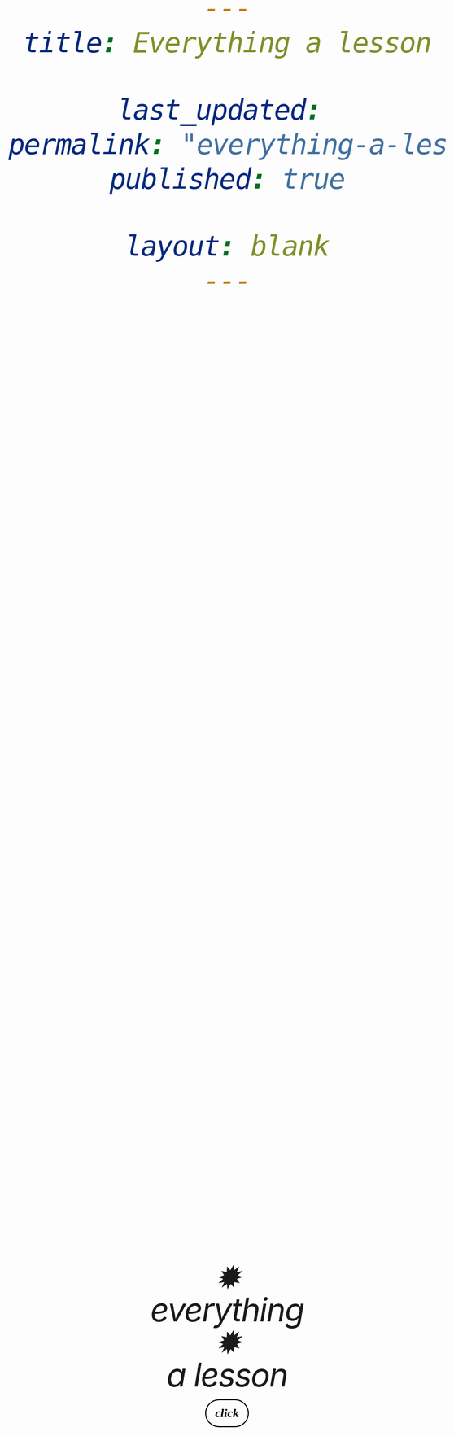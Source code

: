 ```yaml
---
title: Everything a lesson

last_updated: 
permalink: "everything-a-lesson"
published: true

layout: blank
---
```


<main class="flexbox">
    <section id="eal-not">✹</section>
    <section id="eal-everything">everything</section>
    <section id="eal-be">✹</section>
    <section id="eal-lesson">a lesson</section>
    <section id="trigger"><button onclick="showNew()">click</button></section>
</main>

<style type="text/css">
    body {
    /* Typography */
        font-size: 4em;
        font-style: italic;
        letter-spacing: -.03em;
        line-height: 1em;
        text-align: center;
    }

    main {
        height: 100vh;

    /* Flex stuff */
        display: flex;
        flex-direction: column;
        justify-content: center;
        align-items: center;
    }

    #trigger {
        padding: 1rem 0;
    }

    button {
        background-color: rgba(0,0,0,0);
        border: 2px solid black;
        border-radius: 30px; 
        padding: 12px 18px;
        text-align: center;
        font-size: 1.5rem;
        font-family: serif; 
        font-style: italic;
        font-weight: bold;
        transition: 0.1s;
    }

    button:hover {
        border: 4px solid black;
        padding: 10px 16px; 
        cursor: pointer;
    }

    button:active {
        background-color: white;
        border-color: white;
        color: white;
    }
</style>

<script type="text/javascript">
    const ealNot = ["✹", "not"];
    const ealBe = ["is", "can be", "needs to be"];

    function selectRandom(scenarioArray) {
    // Return a random object from an array
        
        return scenarioArray[Math.floor(Math.random()*scenarioArray.length)];
    }

    function getPrettyColor(){
    // Return a random pretty color in HSL format

    const ealHue = Math.floor(Math.random()*256);
    const ealLightness = Math.floor(Math.random()*49) + 50;

    return `hsl(${ealHue}deg, 100%, ${ealLightness}%)`;
    }

    function showNew() {
    // Change the main text
    // Change the background color
        
        document.getElementById("eal-not").innerHTML = selectRandom(ealNot);
        document.getElementById("eal-be").innerHTML = selectRandom(ealBe);
        
        document.body.style.backgroundColor = getPrettyColor();
    }
</script>